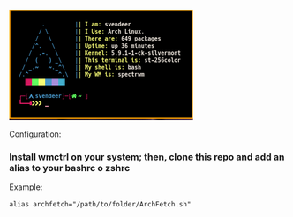 ![Resultado](https://raw.githubusercontent.com/Svendeer/Archfetch/main/2021-02-07-191603_333x200_scrot.png)

Configuration:

### Install wmctrl on your system; then, clone this repo and add an alias to your bashrc o zshrc

Example:

~~~
alias archfetch="/path/to/folder/ArchFetch.sh"
~~~
